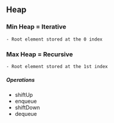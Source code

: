 ## Heap

### Min Heap = Iterative
    - Root element stored at the 0 index
### Max Heap = Recursive
    - Root element stored at the 1st index

##### Operations
* shiftUp
* enqueue
* shiftDown
* dequeue
